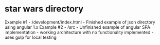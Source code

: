 # star wars directory

Example #1 - /development/index.html - Finished example of json directory using angular 1.x
Example #2 - /src - Unfinished example of angular SPA implementation - working architecture with no functionality implemented - uses gulp for local testing

